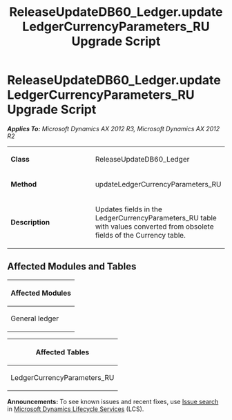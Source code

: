 ﻿---
title: ReleaseUpdateDB60_Ledger.updateLedgerCurrencyParameters_RU Upgrade Script
TOCTitle: ReleaseUpdateDB60_Ledger.updateLedgerCurrencyParameters_RU Upgrade Script
ms:assetid: 568603aa-4ba3-fae6-7872-9dd888fb5a9c
ms:mtpsurl: https://msdn.microsoft.com/en-us/library/JJ736185(v=AX.60)
ms:contentKeyID: 49708360
ms.date: 05/18/2015
mtps_version: v=AX.60
---

# ReleaseUpdateDB60\_Ledger.updateLedgerCurrencyParameters\_RU Upgrade Script 


_**Applies To:** Microsoft Dynamics AX 2012 R3, Microsoft Dynamics AX 2012 R2_

<table>
<colgroup>
<col style="width: 50%" />
<col style="width: 50%" />
</colgroup>
<tbody>
<tr class="odd">
<td><p><strong>Class</strong></p></td>
<td><p>ReleaseUpdateDB60_Ledger</p></td>
</tr>
<tr class="even">
<td><p><strong>Method</strong></p></td>
<td><p>updateLedgerCurrencyParameters_RU</p></td>
</tr>
<tr class="odd">
<td><p><strong>Description</strong></p></td>
<td><p>Updates fields in the LedgerCurrencyParameters_RU table with values converted from obsolete fields of the Currency table.</p></td>
</tr>
</tbody>
</table>


## Affected Modules and Tables

<table>
<colgroup>
<col style="width: 100%" />
</colgroup>
<thead>
<tr class="header">
<th><p>Affected Modules</p></th>
</tr>
</thead>
<tbody>
<tr class="odd">
<td><p>General ledger</p></td>
</tr>
</tbody>
</table>


<table>
<colgroup>
<col style="width: 100%" />
</colgroup>
<thead>
<tr class="header">
<th><p>Affected Tables</p></th>
</tr>
</thead>
<tbody>
<tr class="odd">
<td><p>LedgerCurrencyParameters_RU</p></td>
</tr>
</tbody>
</table>

  
**Announcements:** To see known issues and recent fixes, use [Issue search](http://go.microsoft.com/fwlink/?linkid=389258) in [Microsoft Dynamics Lifecycle Services](http://go.microsoft.com/fwlink/?linkid=306505) (LCS).

